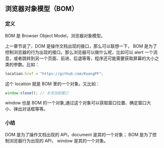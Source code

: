 ## 浏览器对象模型（BOM）

### 定义

BOM 是 Browser Object Model，浏览器对象模型。

上一章节说了，DOM 是操作文档出现的接口，那么可以联想一下， BOM 是为了控制浏览器的行为出现的接口。那么浏览器可以做什么呢，比如可以 alert 一个消息，或者跳转到另一个页面、前进、后退等等，程序还可能需要获取屏幕的大小之类的参数。比如：

``` javascript
location.href = "https://github.com/KuangPF";
```

这个 location 就是 BOM 里的一个对象。又比如：

``` javascript
window.close(); // 关闭当前窗口
```

window 也是 BOM 的一个对象,通过这个对象可以获取窗口位置、确定窗口大小、弹出对话框等等。

### 小结

DOM 是为了操作文档出现的 API，document 是其的一个对象；
BOM 是为了控制浏览器行为出现的 API， window 是其的一个对象。